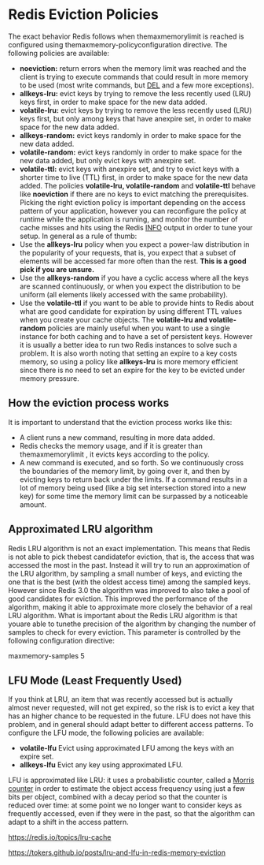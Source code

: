 # Redis Eviction Policies

The exact behavior Redis follows when themaxmemorylimit is reached is configured using themaxmemory-policyconfiguration directive.
The following policies are available:

- **noeviction:** return errors when the memory limit was reached and the client is trying to execute commands that could result in more memory to be used (most write commands, but [DEL](https://redis.io/commands/del) and a few more exceptions).
- **allkeys-lru:** evict keys by trying to remove the less recently used (LRU) keys first, in order to make space for the new data added.
- **volatile-lru:** evict keys by trying to remove the less recently used (LRU) keys first, but only among keys that have anexpire set, in order to make space for the new data added.
- **allkeys-random:** evict keys randomly in order to make space for the new data added.
- **volatile-random:** evict keys randomly in order to make space for the new data added, but only evict keys with anexpire set.
- **volatile-ttl:** evict keys with anexpire set, and try to evict keys with a shorter time to live (TTL) first, in order to make space for the new data added.
The policies **volatile-lru, volatile-random** and **volatile-ttl** behave like **noeviction** if there are no keys to evict matching the prerequisites.
Picking the right eviction policy is important depending on the access pattern of your application, however you can reconfigure the policy at runtime while the application is running, and monitor the number of cache misses and hits using the Redis [INFO](https://redis.io/commands/info) output in order to tune your setup.
In general as a rule of thumb:
- Use the **allkeys-lru** policy when you expect a power-law distribution in the popularity of your requests, that is, you expect that a subset of elements will be accessed far more often than the rest. **This is a good pick if you are unsure.**
- Use the **allkeys-random** if you have a cyclic access where all the keys are scanned continuously, or when you expect the distribution to be uniform (all elements likely accessed with the same probability).
- Use the **volatile-ttl** if you want to be able to provide hints to Redis about what are good candidate for expiration by using different TTL values when you create your cache objects.
The **volatile-lru and volatile-random** policies are mainly useful when you want to use a single instance for both caching and to have a set of persistent keys. However it is usually a better idea to run two Redis instances to solve such a problem.
It is also worth noting that setting an expire to a key costs memory, so using a policy like **allkeys-lru** is more memory efficient since there is no need to set an expire for the key to be evicted under memory pressure.

## How the eviction process works

It is important to understand that the eviction process works like this:

- A client runs a new command, resulting in more data added.
- Redis checks the memory usage, and if it is greater than themaxmemorylimit , it evicts keys according to the policy.
- A new command is executed, and so forth.
So we continuously cross the boundaries of the memory limit, by going over it, and then by evicting keys to return back under the limits.
If a command results in a lot of memory being used (like a big set intersection stored into a new key) for some time the memory limit can be surpassed by a noticeable amount.

## Approximated LRU algorithm

Redis LRU algorithm is not an exact implementation. This means that Redis is not able to pick thebest candidatefor eviction, that is, the access that was accessed the most in the past. Instead it will try to run an approximation of the LRU algorithm, by sampling a small number of keys, and evicting the one that is the best (with the oldest access time) among the sampled keys.
However since Redis 3.0 the algorithm was improved to also take a pool of good candidates for eviction. This improved the performance of the algorithm, making it able to approximate more closely the behavior of a real LRU algorithm.
What is important about the Redis LRU algorithm is that youare able to tunethe precision of the algorithm by changing the number of samples to check for every eviction. This parameter is controlled by the following configuration directive:

maxmemory-samples 5

## LFU Mode (Least Frequently Used)

If you think at LRU, an item that was recently accessed but is actually almost never requested, will not get expired, so the risk is to evict a key that has an higher chance to be requested in the future. LFU does not have this problem, and in general should adapt better to different access patterns.
To configure the LFU mode, the following policies are available:

- **volatile-lfu** Evict using approximated LFU among the keys with an expire set.
- **allkeys-lfu** Evict any key using approximated LFU.

LFU is approximated like LRU: it uses a probabilistic counter, called a [Morris counter](https://en.wikipedia.org/wiki/Approximate_counting_algorithm) in order to estimate the object access frequency using just a few bits per object, combined with a decay period so that the counter is reduced over time: at some point we no longer want to consider keys as frequently accessed, even if they were in the past, so that the algorithm can adapt to a shift in the access pattern.

<https://redis.io/topics/lru-cache>

<https://tokers.github.io/posts/lru-and-lfu-in-redis-memory-eviction>
